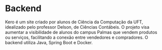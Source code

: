 # Backend
Kero é um site criado por alunos de Ciência da Computação da UFT, idealizado pelo professor Delson, de Ciências Contábeis. O projeto visa aumentar a visibilidade de alunos do campus Palmas que vendem produtos ou serviços, facilitando a conexão entre vendedores e compradores. O backend utiliza Java, Spring Boot e Docker.

